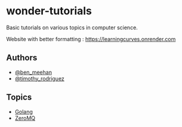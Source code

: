 # wonder-tutorials
Basic tutorials on various topics in computer science.

Website with better formatting :  https://learningcurves.onrender.com

## Authors

- [@ben_meehan](https://github.com/BenMeehan)
- [@timothy_rodriguez](https://github.com/Timothy-Rodriguez)


## Topics
- [Golang](https://github.com/BenMeehan/wonder-tutorials/blob/main/tuts/golang)
- [ZeroMQ](https://github.com/BenMeehan/wonder-tutorials/blob/main/tuts/zmq)
